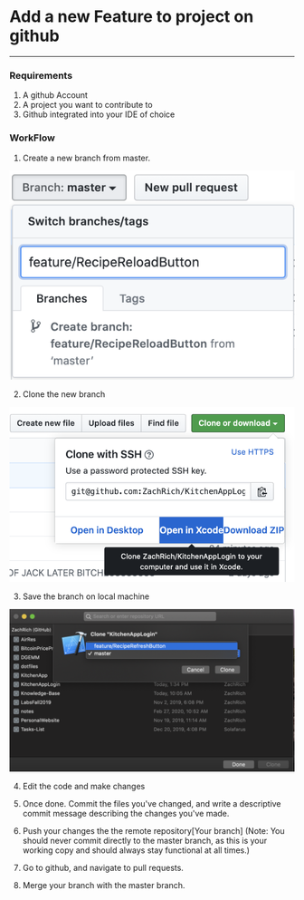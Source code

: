 # Add a new Feature to project on github
---
### Requirements
1. A github Account
2. A project you want to contribute to
3. Github integrated into your IDE of choice

### WorkFlow

1. Create a new branch from master.

![Creating a branch](Images/CreateBranch.jpg)

2. Clone the new branch

![Cloning a branch](Images/Clone.jpg)

3. Save the branch on local machine

![Saving the cloned Branch](Images/Clone2.jpg)

4. Edit the code and make changes

5. Once done. Commit the files you've changed, and write a descriptive commit message describing the changes you've made.

6. Push your changes the the remote repository[Your branch] (Note: You should never commit directly to the master branch, as 
this is your working copy and should always stay functional at all times.)
7. Go to github, and navigate to pull requests.

8. Merge your branch with the master branch.


